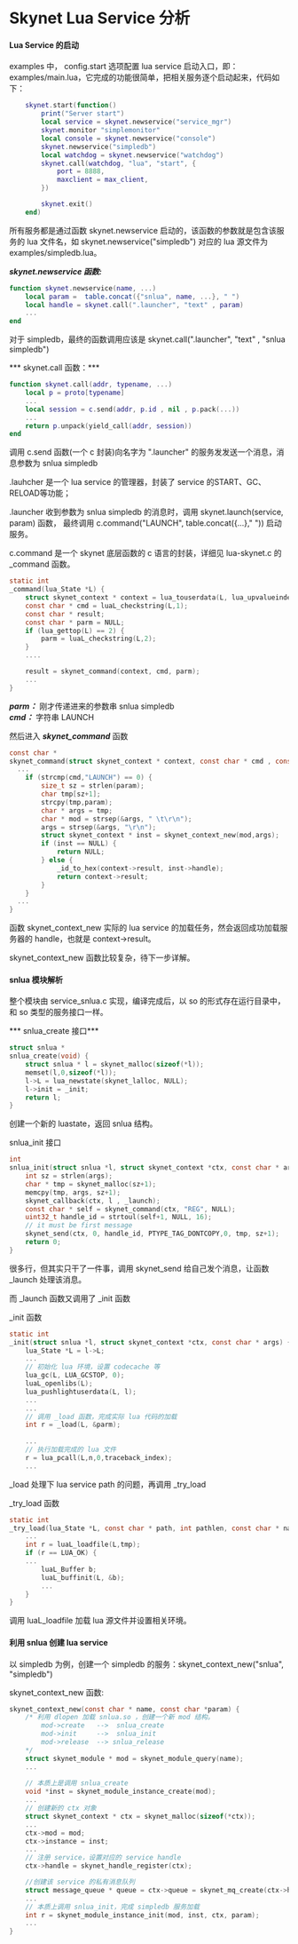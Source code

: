 # Skynet Lua Service 分析

#### Lua Service 的启动
examples 中， config.start 选项配置 lua service 启动入口，即：examples/main.lua，它完成的功能很简单，把相关服务逐个启动起来，代码如下：  

```lua 
	skynet.start(function()
		print("Server start")
		local service = skynet.newservice("service_mgr")
		skynet.monitor "simplemonitor"
		local console = skynet.newservice("console")
		skynet.newservice("simpledb")
		local watchdog = skynet.newservice("watchdog")
		skynet.call(watchdog, "lua", "start", {
			port = 8888,
			maxclient = max_client,
		})

		skynet.exit()
	end)
```

所有服务都是通过函数 skynet.newservice 启动的，该函数的参数就是包含该服务的 lua 文件名，如 skynet.newservice("simpledb") 对应的 lua 源文件为 examples/simpledb.lua。

***skynet.newservice 函数:***
```lua
function skynet.newservice(name, ...)
    local param =  table.concat({"snlua", name, ...}, " ")
    local handle = skynet.call(".launcher", "text" , param)
    ...
end
```
对于 simpledb，最终的函数调用应该是 skynet.call(".launcher", "text" , "snlua simpledb")

*** skynet.call 函数：***

```lua
function skynet.call(addr, typename, ...)
    local p = proto[typename]
    ...
    local session = c.send(addr, p.id , nil , p.pack(...))
    ...
    return p.unpack(yield_call(addr, session))
end
```
调用 c.send 函数(一个 c 封装)向名字为 ".launcher" 的服务发发送一个消息，消息参数为 snlua simpledb

.lauhcher 是一个 lua service 的管理器，封装了 service 的START、GC、RELOAD等功能；

.launcher 收到参数为 snlua simpledb 的消息时，调用 skynet.launch(service, param) 函数， 最终调用 c.command("LAUNCH", table.concat({...}," ")) 启动服务。

c.command 是一个 skynet 底层函数的 c 语言的封装，详细见 lua-skynet.c 的 _command 函数。

```c
static int
_command(lua_State *L) {
    struct skynet_context * context = lua_touserdata(L, lua_upvalueindex(1));
    const char * cmd = luaL_checkstring(L,1);
    const char * result;
    const char * parm = NULL;
    if (lua_gettop(L) == 2) {
        parm = luaL_checkstring(L,2);
    }    
    ....

    result = skynet_command(context, cmd, parm);
    ...
}
```
***parm：*** 刚才传递进来的参数串 snlua simpledb  
***cmd：*** 字符串 LAUNCH

然后进入 ***skynet_command*** 函数
```c
const char *
skynet_command(struct skynet_context * context, const char * cmd , const char * param) {
  ...
    if (strcmp(cmd,"LAUNCH") == 0) {
        size_t sz = strlen(param);
        char tmp[sz+1];
        strcpy(tmp,param);
        char * args = tmp;
        char * mod = strsep(&args, " \t\r\n");
        args = strsep(&args, "\r\n");
        struct skynet_context * inst = skynet_context_new(mod,args);
        if (inst == NULL) {
            return NULL;
        } else {
            _id_to_hex(context->result, inst->handle);
            return context->result;
        }
    }  
  ...
}

```
函数 skynet_context_new 实际的 lua service 的加载任务，然会返回成功加载服务器的 handle，也就是 context->result。

skynet_context_new  函数比较复杂，待下一步详解。

#### snlua 模块解析
整个模块由 service_snlua.c 实现，编译完成后，以 so 的形式存在运行目录中，和 so 类型的服务接口一样。

*** snlua_create 接口***
```c
struct snlua *
snlua_create(void) {
    struct snlua * l = skynet_malloc(sizeof(*l));
    memset(l,0,sizeof(*l));
    l->L = lua_newstate(skynet_lalloc, NULL);
    l->init = _init;
    return l;
}

```
创建一个新的 luastate，返回 snlua 结构。

snlua_init 接口
```c
int
snlua_init(struct snlua *l, struct skynet_context *ctx, const char * args) {
    int sz = strlen(args);
    char * tmp = skynet_malloc(sz+1);
    memcpy(tmp, args, sz+1);
    skynet_callback(ctx, l , _launch);
    const char * self = skynet_command(ctx, "REG", NULL);
    uint32_t handle_id = strtoul(self+1, NULL, 16);
    // it must be first message
    skynet_send(ctx, 0, handle_id, PTYPE_TAG_DONTCOPY,0, tmp, sz+1);
    return 0;
}
```
很多行，但其实只干了一件事，调用 skynet_send 给自己发个消息，让函数 _launch 处理该消息。

而 _launch 函数又调用了 _init 函数

_init 函数 
```c
static int
_init(struct snlua *l, struct skynet_context *ctx, const char * args) {
    lua_State *L = l->L;
    ...
    // 初始化 lua 环境，设置 codecache 等
    lua_gc(L, LUA_GCSTOP, 0);
    luaL_openlibs(L);
    lua_pushlightuserdata(L, l);
    ...
    ...
    // 调用 _load 函数，完成实际 lua 代码的加载
    int r = _load(L, &parm);
    
    ...
    // 执行加载完成的 lua 文件
    r = lua_pcall(L,n,0,traceback_index);
    ...

```
_load 处理下 lua service path 的问题，再调用 _try_load 

_try_load 函数
```c
static int
_try_load(lua_State *L, const char * path, int pathlen, const char * name) {
    ...
    int r = luaL_loadfile(L,tmp);
    if (r == LUA_OK) {
	...
        luaL_Buffer b;
        luaL_buffinit(L, &b);
        ...
    }
}

```
调用 luaL_loadfile 加载 lua 源文件并设置相关环境。

#### 利用 snlua 创建 lua service
以 simpledb 为例，创建一个 simpledb 的服务：skynet_context_new("snlua", "simpledb")  

skynet_context_new 函数:
```c
skynet_context_new(const char * name, const char *param) {
    /* 利用 dlopen 加载 snlua.so ，创建一个新 mod 结构。
    	mod->create   -->  snlua_create
    	mod->init     -->  snlua_init
    	mod->release  --> snlua_release
    */
    struct skynet_module * mod = skynet_module_query(name);
    ...
    
    // 本质上是调用 snlua_create
    void *inst = skynet_module_instance_create(mod);
    ...
    // 创建新的 ctx 对象
    struct skynet_context * ctx = skynet_malloc(sizeof(*ctx));
    ...
    ctx->mod = mod;
    ctx->instance = inst;
    ...
    // 注册 service，设置对应的 service handle
    ctx->handle = skynet_handle_register(ctx);

    //创建该 service 的私有消息队列
    struct message_queue * queue = ctx->queue = skynet_mq_create(ctx->handle);
    ...
    // 本质上调用 snlua_init，完成 simpledb 服务加载
    int r = skynet_module_instance_init(mod, inst, ctx, param);
    ...   
}
```



